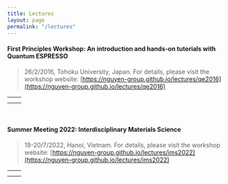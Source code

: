 ```yaml
---
title: Lectures
layout: page
permalink: "/lectures"
---
```


#### First Principles Workshop: An introduction and hands‑on tutorials with Quantum ESPRESSO
>26/2/2016, Tohoku University, Japan. For details, please visit the workshop website: [https://nguyen-group.github.io/lectures/qe2016](https://nguyen-group.github.io/lectures/qe2016)

<table width="800">
    <tr>
        <td style="text-align: center;">
            <img src="{{site.baseurl}}/assets/images/lectures/qe2016-1.jpg" alt="" />
        </td>
        <td style="text-align: center;">
            <img src="{{site.baseurl}}/assets/images/lectures/qe2016-2.jpg" alt="" />
        </td>
    </tr>
    <tr>
        <td style="text-align: center;">
            <img src="{{site.baseurl}}/assets/images/lectures/qe2016-3.jpg" alt="" />
        </td>
        <td style="text-align: center;">
            <img src="{{site.baseurl}}/assets/images/lectures/qe2016-4.jpg" alt="" />
        </td>
    </tr>
</table>

<br>

#### Summer Meeting 2022: Interdisciplinary Materials Science
>19-20/7/2022, Hanoi, Vietnam. For details, please visit the workshop website: [https://nguyen-group.github.io/lectures/ims2022](https://nguyen-group.github.io/lectures/ims2022)

<table width="800">
    <tr>
        <td style="text-align: center;">
            <img src="{{site.baseurl}}/assets/images/lectures/ims2022-1.jpg" alt="" />
        </td>
        <td style="text-align: center;">
            <img src="{{site.baseurl}}/assets/images/lectures/ims2022-2.jpg" alt="" />
        </td>
    </tr>
    <tr>
        <td style="text-align: center;">
            <img src="{{site.baseurl}}/assets/images/lectures/ims2022-3.jpg" alt="" />
        </td>
        <td style="text-align: center;">
            <img src="{{site.baseurl}}/assets/images/lectures/ims2022-4.jpg" alt="" />
        </td>
    </tr>
</table>